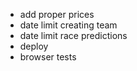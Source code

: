 - add proper prices
- date limit creating team
- date limit race predictions
- deploy
- browser tests
